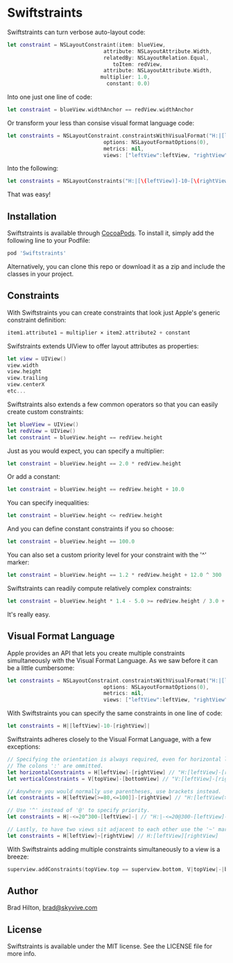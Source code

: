# Swiftstraints

Swiftstraints can turn verbose auto-layout code:
```swift
let constraint = NSLayoutConstraint(item: blueView,
                               attribute: NSLayoutAttribute.Width,
                               relatedBy: NSLayoutRelation.Equal,
                                  toItem: redView,
                               attribute: NSLayoutAttribute.Width,
                              multiplier: 1.0,
                                constant: 0.0)
```
Into one just one line of code:
```swift
let constraint = blueView.widthAnchor == redView.widthAnchor
```
Or transform your less than consise visual format language code:
```swift
let constraints = NSLayoutConstraint.constraintsWithVisualFormat("H:|[leftView]-10-[rightView]|",
                               options: NSLayoutFormatOptions(0),
                               metrics: nil,
                               views: ["leftView":leftView, "rightView":rightView])
```
Into the following:
``` swift
let constraints = NSLayoutConstraints("H:|[\(leftView)]-10-[\(rightView)]|)
```
That was easy!

## Installation

Swiftstraints is available through [CocoaPods](http://cocoapods.org). To install it, simply add the following line to your Podfile:
```ruby
pod 'Swiftstraints'
```
Alternatively, you can clone this repo or download it as a zip and include the classes in your project.

## Constraints

With Swiftstraints you can create constraints that look just Apple's generic constraint definition:
```swift
item1.attribute1 = multiplier × item2.attribute2 + constant
```
Swifstraints extends UIView to offer layout attributes as properties:
```swift
let view = UIView()
view.width
view.height
view.trailing
view.centerX
etc...
```
Swiftstraints also extends a few common operators so that you can easily create custom constraints:
```swift
let blueView = UIView()
let redView = UIView()
let constraint = blueView.height == redView.height
```
Just as you would expect, you can specify a multiplier:
```swift
let constraint = blueView.height == 2.0 * redView.height
```
Or add a constant:
```swift
let constraint = blueView.height == redView.height + 10.0
```
You can specify inequalities:
```swift
let constraint = blueView.height <= redView.height
```
And you can define constant constraints if you so choose:
```swift
let constraint = blueView.height == 100.0
```
You can also set a custom priority level for your constraint with the '^' marker:
```swift
let constraint = blueView.height == 1.2 * redView.height + 12.0 ^ 300
```
Swiftstraints can readily compute relatively complex constraints:
```swift
let constraint = blueView.height * 1.4 - 5.0 >= redView.height / 3.0 + 400 ^ 800
```
It's really easy.

## Visual Format Language

Apple provides an API that lets you create multiple constraints simultaneously with the Visual Format Language. As we saw before it can be a little cumbersome:
```swift
let constraints = NSLayoutConstraint.constraintsWithVisualFormat("H:|[leftView]-10-[rightView]|",
                               options: NSLayoutFormatOptions(0),
                               metrics: nil,
                               views: ["leftView":leftView, "rightView":rightView])
```
With Swiftstraints you can specify the same constraints in one line of code:
```swift
let constraints = H|[leftView]-10-[rightView]|
```
Swiftstraints adheres closely to the Visual Format Language, with a few exceptions:
```swift
// Specifying the orientation is always required, even for horizontal layouts. 
// The colons ':' are ommitted.
let horizontalConstraints = H[leftView]-[rightView] // "H:[leftView]-[rightView]"
let verticalConstraints = V[topView]-[bottomView] // "V:[leftView]-[rightView]"

// Anywhere you would normally use parentheses, use brackets instead.
let constraints = H[leftView[>=80,<=100]]-[rightView] // "H:[leftView(>=80,<=100)]-[rightView]"

// Use '^' instead of '@' to specify priority.
let constraints = H|-<=20^300-[leftView]-| // "H:|-<=20@300-[leftView]-|"

// Lastly, to have two views sit adjacent to each other use the '~' marker.
let constraints = H[leftView]~[rightView] // H:[leftView][rightView]
```
With Swiftstraints adding multiple constraints simultaneously to a view is a breeze:
```swift
superview.addConstraints(topView.top == superview.bottom, V|topView|-|bottomView|)
```

## Author

Brad Hilton, brad@skyvive.com

## License

Swiftstraints is available under the MIT license. See the LICENSE file for more info.
